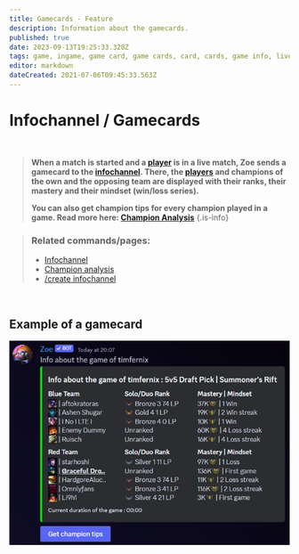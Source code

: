 ```yaml
---
title: Gamecards - Feature
description: Information about the gamecards.
published: true
date: 2023-09-13T19:25:33.328Z
tags: game, ingame, game card, game cards, card, cards, game info, live game, match, live
editor: markdown
dateCreated: 2021-07-06T09:45:33.563Z
---
```


# Infochannel / Gamecards

<br>

>**When a match is started and a [player](/en/terms/player) is in a live match, Zoe sends a gamecard to the [infochannel](/en/features/infoChannel). There, the [players](/en/terms/player) and champions of the own and the opposing team are displayed with their ranks, their mastery and their mindset (win/loss series).**
>
>**You can also get champion tips for every champion played in a game. Read more here: [Champion Analysis](/en/features/champion-analysis)**
>{.is-info}

>### Related commands/pages:
>-   [Infochannel](/en/features/infoChannel/)
>-   [Champion analysis](/en/features/champion-analysis)
>-   [/create infochannel](/en/commands/create/infoChannel/)

<br>

## Example of a gamecard

![](/en_/en_gamecard.png)
